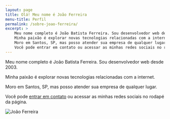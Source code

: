 ```yaml
---
layout: page
title: Olá! Meu nome é João Ferreira
menu-title: Perfil
permalink: /sobre-joao-ferreira/
excerpt: >
    Meu nome completo é João Batista Ferreira. Sou desenvolvedor web desde 2003.
    Minha paixão é explorar novas tecnologias relacionadas com a internet.
    Moro em Santos, SP, mas posso atender sua empresa de qualquer lugar.
    Você pode entrar em contato ou acessar as minhas redes sociais no rodapé da página.
---
```


<div data-grid="center spacing" class="wrapper">
    <div data-cell="2of3">
        <p>Meu nome completo é João Batista Ferreira. Sou desenvolvedor web desde 2003.</p>
        <p>Minha paixão é explorar novas tecnologias relacionadas com a internet. </p>
        <p>Moro em Santos, SP, mas posso atender sua empresa de qualquer lugar.</p>
        <p>Você pode <a href="#contato">entrar em contato</a> ou acessar as minhas redes sociais no rodapé da página.</p>
    </div>
    <div data-cell="1of3">
        <div class="circ">
            <img src="https://c2.staticflickr.com/8/7446/27265225164_2a17a12c6a.jpg" alt="João Ferreira">
        </div>
    </div>
</div>